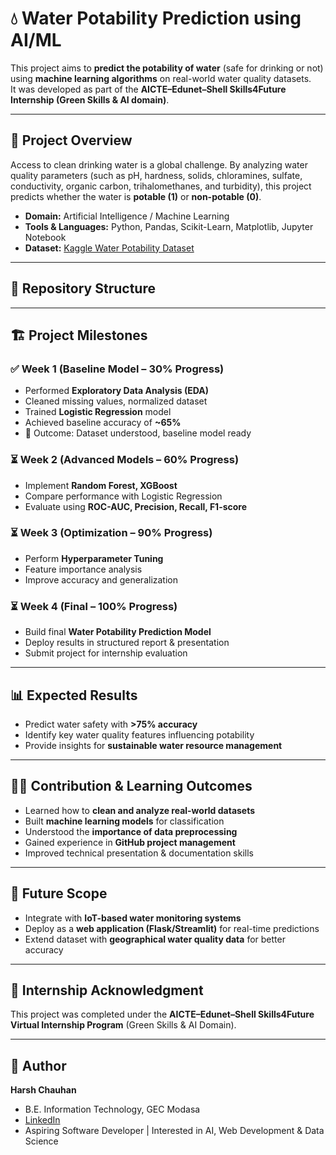 # 💧 Water Potability Prediction using AI/ML

This project aims to **predict the potability of water** (safe for drinking or not) using **machine learning algorithms** on real-world water quality datasets.  
It was developed as part of the **AICTE–Edunet–Shell Skills4Future Internship (Green Skills & AI domain)**.

---

## 🚀 Project Overview
Access to clean drinking water is a global challenge. By analyzing water quality parameters (such as pH, hardness, solids, chloramines, sulfate, conductivity, organic carbon, trihalomethanes, and turbidity), this project predicts whether the water is **potable (1)** or **non-potable (0)**.

- **Domain:** Artificial Intelligence / Machine Learning  
- **Tools & Languages:** Python, Pandas, Scikit-Learn, Matplotlib, Jupyter Notebook  
- **Dataset:** [Kaggle Water Potability Dataset](https://www.kaggle.com/datasets/adityakadiwal/water-potability)  

---

## 📂 Repository Structure



---

## 🏗️ Project Milestones

### ✅ Week 1 (Baseline Model – 30% Progress)
- Performed **Exploratory Data Analysis (EDA)**  
- Cleaned missing values, normalized dataset  
- Trained **Logistic Regression** model  
- Achieved baseline accuracy of **~65%**  
- 📌 Outcome: Dataset understood, baseline model ready

### ⏳ Week 2 (Advanced Models – 60% Progress)
- Implement **Random Forest, XGBoost**  
- Compare performance with Logistic Regression  
- Evaluate using **ROC-AUC, Precision, Recall, F1-score**

### ⏳ Week 3 (Optimization – 90% Progress)
- Perform **Hyperparameter Tuning**  
- Feature importance analysis  
- Improve accuracy and generalization  

### ⏳ Week 4 (Final – 100% Progress)
- Build final **Water Potability Prediction Model**  
- Deploy results in structured report & presentation  
- Submit project for internship evaluation  

---

## 📊 Expected Results
- Predict water safety with **>75% accuracy**  
- Identify key water quality features influencing potability  
- Provide insights for **sustainable water resource management**  

---

## 🧑‍💻 Contribution & Learning Outcomes
- Learned how to **clean and analyze real-world datasets**  
- Built **machine learning models** for classification  
- Understood the **importance of data preprocessing**  
- Gained experience in **GitHub project management**  
- Improved technical presentation & documentation skills  

---

## 🎯 Future Scope
- Integrate with **IoT-based water monitoring systems**  
- Deploy as a **web application (Flask/Streamlit)** for real-time predictions  
- Extend dataset with **geographical water quality data** for better accuracy  

---

## 🏅 Internship Acknowledgment
This project was completed under the **AICTE–Edunet–Shell Skills4Future Virtual Internship Program** (Green Skills & AI Domain).  

---

## 📌 Author
**Harsh Chauhan**  
- B.E. Information Technology, GEC Modasa  
- [LinkedIn](https://www.linkedin.com/in/harsh-chauhan-988690338/)  
- Aspiring Software Developer | Interested in AI, Web Development & Data Science
